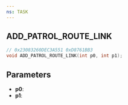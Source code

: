 ```yaml
---
ns: TASK
---
```

## ADD_PATROL_ROUTE_LINK

```c
// 0x23083260DEC3A551 0xD8761BB3
void ADD_PATROL_ROUTE_LINK(int p0, int p1);
```


## Parameters
* **p0**: 
* **p1**: 

